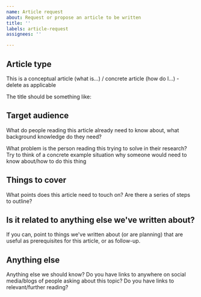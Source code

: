 ```yaml
---
name: Article request
about: Request or propose an article to be written
title: ''
labels: article-request
assignees: ''

---
```


## Article type

This is a conceptual article (what is...) / concrete article (how do I...) - delete as applicable

The title should be something like:  

## Target audience

What do people reading this article already need to know about, what background knowledge do they need?

What problem is the person reading this trying to solve in their research? Try to think of a concrete example situation why someone would need to know about/how to do this thing

## Things to cover

What points does this article need to touch on? Are there a series of steps to outline?

## Is it related to anything else we've written about?

If you can, point to things we've written about (or are planning) that are useful as prerequisites for this article, or as follow-up. 

## Anything else

Anything else we should know? Do you have links to anywhere on social media/blogs of people asking about this topic? Do you have links to relevant/further reading?
